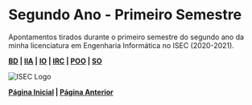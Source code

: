 # Segundo Ano - Primeiro Semestre

Apontamentos tirados durante o primeiro semestre do segundo ano da minha licenciatura em Engenharia Informática no ISEC (2020-2021).

**[BD](BD/Main.md) | [IIA](IIA/Main.md) | [IO](IO/Main.md) | [IRC](IRC/Main.md) | [POO](POO/Main.md) | [SO](SO/Main.md)**

![ISEC Logo](https://moodle.isec.pt/moodle/pluginfile.php/1/theme_adaptable/logo/1581343866/logo.png)

**[Página Inicial](../../index.md) | [Página Anterior](../2ndYear.md)**